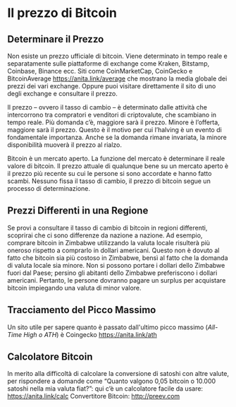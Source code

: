 # Il prezzo di Bitcoin

## Determinare il Prezzo
Non esiste un prezzo ufficiale di bitcoin. Viene determinato in tempo reale e separatamente sulle piattaforme di exchange come Kraken, Bitstamp, Coinbase, Binance ecc. Siti come CoinMarketCap, CoinGecko e BitcoinAverage https://anita.link/average che mostrano la media globale dei prezzi dei vari exchange. Oppure puoi visitare direttamente il sito di uno degli exchange e consultare il prezzo.

Il prezzo – ovvero il tasso di cambio – è determinato dalle attività che intercorrono tra compratori e venditori di criptovalute, che scambiano in tempo reale. Più domanda c’è, maggiore sarà il prezzo. Minore è  l’offerta, maggiore sarà il prezzo. Questo è il motivo per cui l’halving è un evento di fondamentale importanza. Anche se la domanda rimane invariata, la minore disponibilità muoverà il prezzo al rialzo.

Bitcoin è un mercato aperto. La funzione del mercato è determinare il reale valore di bitcoin. Il prezzo attuale di qualunque bene su un mercato aperto è il prezzo più recente su cui le persone si sono accordate e hanno fatto scambi. Nessuno fissa il tasso di cambio, il prezzo di bitcoin segue un processo di determinazione.

## Prezzi Differenti in una Regione
Se provi a consultare il tasso di cambio di bitcoin in regioni differenti, scoprirai che ci sono differenze da nazione a nazione. Ad esempio, comprare bitcoin in Zimbabwe utilizzando la valuta locale risulterà più oneroso rispetto a comprarlo in dollari americani. Questo non è dovuto al fatto che bitcoin sia più costoso in Zimbabwe, bensì al fatto che la domanda di valuta locale sia minore. Non si possono portare i dollari dello Zimbabwe fuori dal Paese; persino gli abitanti dello Zimbabwe preferiscono i dollari americani. Pertanto, le persone dovranno pagare un surplus per acquistare bitcoin impiegando una valuta di minor valore.

## Tracciamento del Picco Massimo
Un sito utile per sapere quanto è passato dall'ultimo picco massimo (_All-Time High o ATH_) è Coingecko https://anita.link/ath

## Calcolatore Bitcoin
In merito alla difficoltà di calcolare la conversione di satoshi con altre valute, per rispondere a domande come “Quanto valgono 0,05 bitcoin o 10.000 satoshi nella mia valuta fiat?”: qui c’è un calcolatore facile da usare: https://anita.link/calc
Convertitore Bitcoin: http://preev.com
